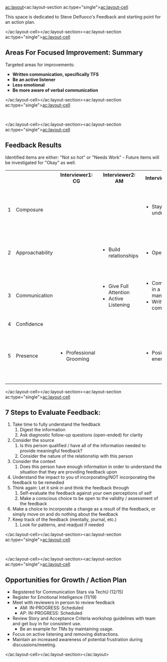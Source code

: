 <ac:layout><ac:layout-section ac:type="single"><ac:layout-cell><p>This space is dedicated to Steve Delfuoco's Feedback and starting point for an action plan.</p></ac:layout-cell></ac:layout-section><ac:layout-section ac:type="single"><ac:layout-cell><h2>Areas For Focused Improvement: Summary</h2><p>Targeted areas for improvements:</p><ul style="list-style-type: square;"><li><strong>Written communication, specifically TFS</strong></li><li><strong>Be an active listener</strong></li><li><strong>Less emotional</strong></li><li><strong>Be more aware of verbal communication</strong></li></ul></ac:layout-cell></ac:layout-section><ac:layout-section ac:type="single"><ac:layout-cell><p>&nbsp;</p></ac:layout-cell></ac:layout-section><ac:layout-section ac:type="single"><ac:layout-cell><h2>Feedback Results</h2><p>Identified items are either: &quot;Not so hot&quot; or &quot;Needs Work&quot; - Future items will be investigated for &quot;Okay&quot; as well.</p><table><tbody><tr><th class="numberingColumn">&nbsp;</th><th>&nbsp;</th><th>Interviewer1: CG</th><th><span>Interviewer2: AM</span></th><th><span>Interviewer3: AP</span></th><th colspan="1">Overall / Notes</th></tr><tr><td class="numberingColumn">1</td><td><span>Composure</span></td><td>&nbsp;</td><td>&nbsp;</td><td><ul><li>Stay Cool under pressure</li></ul></td><td colspan="1"><ul><li style="text-align: left;">Better control of emotions</li><li style="text-align: left;">Be aware of my frustration</li></ul></td></tr><tr><td class="numberingColumn">2</td><td><span>Approachability</span></td><td>&nbsp;</td><td><ul><li>Build relationships</li></ul></td><td><ul><li>Open to ideas</li></ul></td><td colspan="1"><ul><li>Be more constructive &amp; less pessimistic</li></ul></td></tr><tr><td class="numberingColumn" colspan="1">3</td><td colspan="1"><span>Communication</span></td><td colspan="1">&nbsp;</td><td colspan="1"><ul><li>Give Full Attention</li><li>Active Listening</li></ul></td><td colspan="1"><ul><li>Communicate in a simple manner</li><li>Written communication</li></ul></td><td colspan="1"><ul><li>Be more detailed in TFS</li><li>Be aware of the audience</li></ul></td></tr><tr><td class="numberingColumn" colspan="1">4</td><td colspan="1"><span>Confidence</span></td><td colspan="1">&nbsp;</td><td colspan="1">&nbsp;</td><td colspan="1">&nbsp;</td><td colspan="1">&nbsp;</td></tr><tr><td class="numberingColumn" colspan="1">5</td><td colspan="1"><span>Presence</span></td><td colspan="1"><ul><li>Professional Grooming</li></ul></td><td colspan="1">&nbsp;</td><td colspan="1"><ul><li>Positive energy</li></ul></td><td colspan="1"><ul><li>Be more aware of enthusiasm so that it's not perceived as negative</li></ul></td></tr></tbody></table></ac:layout-cell></ac:layout-section><ac:layout-section ac:type="single"><ac:layout-cell><h2>7 Steps to Evaluate Feedback:</h2><ol><li>Take time to fully understand the feedback<ol><li>Digest the information</li><li>Ask diagnostic follow-up questions (open-ended) for clarity</li></ol></li><li>Consider the source<br><ol><li>Is this person qualified / have all of the information needed to provide meaningful feedback?</li><li>Consider the nature of the relationship with this person</li></ol></li><li>Consider the context<ol><li>Does this person have enough information in order to understand the situation that they are providing feedback upon</li></ol></li><li>Understand the impact to you of incorporating/NOT incorporating the feedback to be remedied</li><li>Think again: Let it sink in and think the feedback through<ol><li>Self-evaluate the feedback against your own perceptions of self</li><li>Make a conscious choice to be open to the validity / assessment of the feedback</li></ol></li><li>Make a choice to&nbsp;incorporate a change as a result of the feedback, or simply move on and do nothing about the feedback</li><li>Keep track of the feedback (mentally, journal, etc.)&nbsp;<ol><li>Look for patterns, and readjust if needed</li></ol></li></ol></ac:layout-cell></ac:layout-section><ac:layout-section ac:type="single"><ac:layout-cell><p>&nbsp;</p></ac:layout-cell></ac:layout-section><ac:layout-section ac:type="single"><ac:layout-cell><h2><span>Opportunities for Growth / Action Plan</span></h2><ul style="list-style-type: square;"><li>Registered for Communication Stars via TechU (12/15)</li><li>Register for Emotional Intelligence (11/19)</li><li><span><span>Meet with reviewers in person to review feedback</span></span><ul style="list-style-type: square;"><li><span><span>AM: <span>IN-PROGRESS:&nbsp;</span>Scheduled</span></span></li><li><span><span>AP: <span>IN-PROGRESS:&nbsp;</span>Scheduled</span></span></li></ul></li><li>Review Story and Acceptance Criteria workshop guidelines with team and get buy in for consistent use.<ul style="list-style-type: square;"><li>Be an example for TMs by maintaining usage.</li></ul></li><li>Focus on active listening and removing distractions.</li><li>Maintain an increased awareness of potential frustration during discussions/meeting.</li></ul></ac:layout-cell></ac:layout-section></ac:layout>
